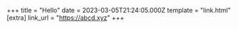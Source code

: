 +++
title = "Hello"
date = 2023-03-05T21:24:05.000Z
template = "link.html"
[extra]
link_url = "https://abcd.xyz"
+++
